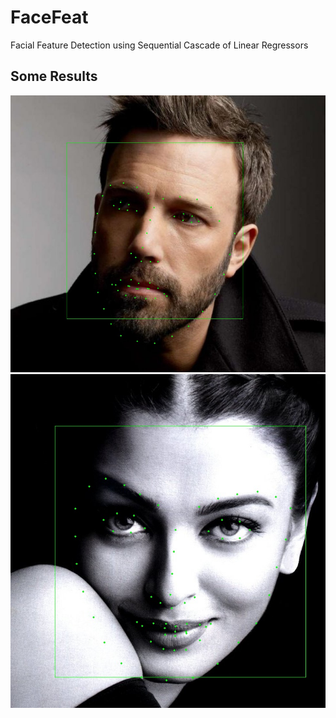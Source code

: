 # FaceFeat
Facial Feature Detection using Sequential Cascade of Linear Regressors

## Some Results 
![alt text](https://github.com/vrsb2006/FaceFeat/blob/master/Results/5.jpg)
![alt text](https://github.com/vrsb2006/FaceFeat/blob/master/Results/3.jpg)
